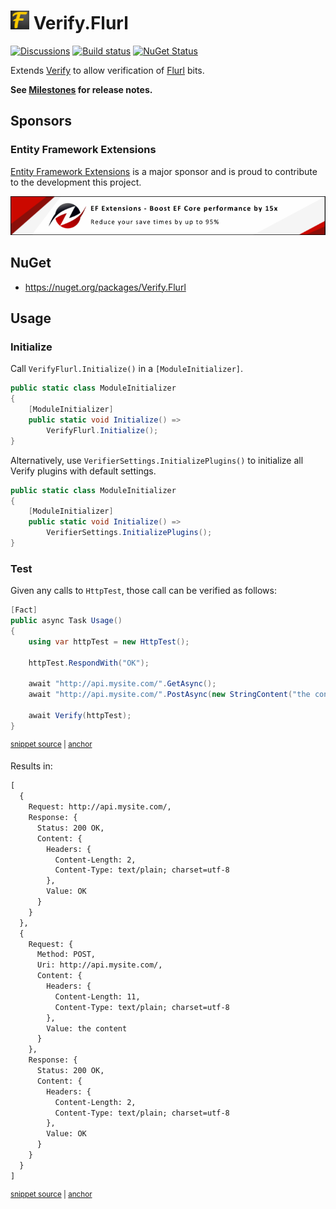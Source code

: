 # <img src="/src/icon.png" height="30px"> Verify.Flurl

[![Discussions](https://img.shields.io/badge/Verify-Discussions-yellow?svg=true&label=)](https://github.com/orgs/VerifyTests/discussions)
[![Build status](https://ci.appveyor.com/api/projects/status/rfmvbst3od5vpl7p?svg=true)](https://ci.appveyor.com/project/SimonCropp/verify-flurl)
[![NuGet Status](https://img.shields.io/nuget/v/Verify.Flurl.svg)](https://www.nuget.org/packages/Verify.Flurl/)

Extends [Verify](https://github.com/VerifyTests/Verify) to allow verification of [Flurl](https://flurl.dev/) bits.<!-- singleLineInclude: intro. path: /docs/intro.include.md -->

**See [Milestones](../../milestones?state=closed) for release notes.**


## Sponsors


### Entity Framework Extensions<!-- include: zzz. path: /docs/zzz.include.md -->

[Entity Framework Extensions](https://entityframework-extensions.net/?utm_source=simoncropp&utm_medium=Verify.Flurl) is a major sponsor and is proud to contribute to the development this project.

[![Entity Framework Extensions](https://raw.githubusercontent.com/VerifyTests/Verify.Flurl/refs/heads/main/docs/zzz.png)](https://entityframework-extensions.net/?utm_source=simoncropp&utm_medium=Verify.Flurl)<!-- endInclude -->


## NuGet

 * https://nuget.org/packages/Verify.Flurl


## Usage


### Initialize

Call `VerifyFlurl.Initialize()` in a `[ModuleInitializer]`.

```cs
public static class ModuleInitializer
{
    [ModuleInitializer]
    public static void Initialize() =>
        VerifyFlurl.Initialize();
}
```

Alternatively, use `VerifierSettings.InitializePlugins()` to initialize all Verify plugins with default settings.

```cs
public static class ModuleInitializer
{
    [ModuleInitializer]
    public static void Initialize() =>
        VerifierSettings.InitializePlugins();
}
```


### Test

Given any calls to `HttpTest`, those call can be verified as follows:

<!-- snippet: usage -->
<a id='snippet-usage'></a>
```cs
[Fact]
public async Task Usage()
{
    using var httpTest = new HttpTest();

    httpTest.RespondWith("OK");

    await "http://api.mysite.com/".GetAsync();
    await "http://api.mysite.com/".PostAsync(new StringContent("the content"));

    await Verify(httpTest);
}
```
<sup><a href='/src/Tests/Tests.cs#L3-L18' title='Snippet source file'>snippet source</a> | <a href='#snippet-usage' title='Start of snippet'>anchor</a></sup>
<!-- endSnippet -->

Results in:

<!-- snippet: Tests.Usage.verified.txt -->
<a id='snippet-Tests.Usage.verified.txt'></a>
```txt
[
  {
    Request: http://api.mysite.com/,
    Response: {
      Status: 200 OK,
      Content: {
        Headers: {
          Content-Length: 2,
          Content-Type: text/plain; charset=utf-8
        },
        Value: OK
      }
    }
  },
  {
    Request: {
      Method: POST,
      Uri: http://api.mysite.com/,
      Content: {
        Headers: {
          Content-Length: 11,
          Content-Type: text/plain; charset=utf-8
        },
        Value: the content
      }
    },
    Response: {
      Status: 200 OK,
      Content: {
        Headers: {
          Content-Length: 2,
          Content-Type: text/plain; charset=utf-8
        },
        Value: OK
      }
    }
  }
]
```
<sup><a href='/src/Tests/Tests.Usage.verified.txt#L1-L38' title='Snippet source file'>snippet source</a> | <a href='#snippet-Tests.Usage.verified.txt' title='Start of snippet'>anchor</a></sup>
<!-- endSnippet -->
